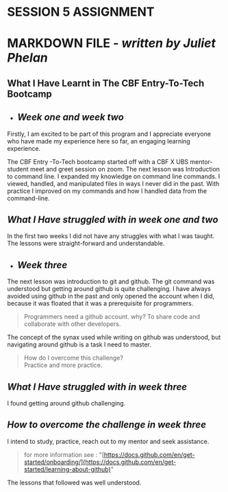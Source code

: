 # **SESSION 5 ASSIGNMENT**
# **MARKDOWN FILE** - ***written by Juliet Phelan***

    
## **What I Have Learnt in The CBF Entry-To-Tech Bootcamp**
 - ## ***Week one and week two***
        
Firstly, I am excited to be part of this program and I appreciate everyone who have made my experience here so far, an 
engaging learning experience.

The CBF Entry -To-Tech bootcamp started off with a CBF X UBS mentor-student meet and greet session on zoom. 
The next lesson was Introduction to command line. I expanded my knowledge on command line commands. I viewed, handled, and 
manipulated files in ways I never did in the past. With practice I improved on my commands and how I handled data from the command-line.
     
   ## ***What I Have struggled with in week one and two***
In the first two weeks I did not have any struggles with what I was taught. The lessons were straight-forward and understandable.     

   

   - ## ***Week three***
The next lesson was introduction to git and github. The git command was understood but getting around github is quite challenging. I have 
always avoided using github in the past and only opened the account when I did, because it was floated that it was a prerequisite for programmers.
> Programmers need a github account.
> why?
> To share code and collaborate with other developers.

The concept of the synax used while writing on github was understood, but navigating around github is a task I need to master. 
> How do I overcome this challenge?   
Practice and more practice.


## ***What I Have struggled with in week three***

I found getting around github challenging.

## ***How to overcome the challenge in week three***
I intend to study, practice, reach out to my mentor and seek assistance.

> for more information see : "[https://docs.github.com/en/get-started/onboarding/](https://docs.github.com/en/get-started/learning-about-github)"


The lessons that followed was well understood.

